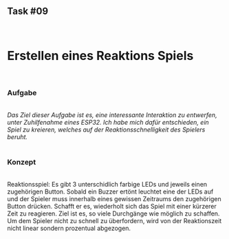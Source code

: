 ## Task #09
<br>
<h1>Erstellen eines <b>Reaktions Spiels</b></h1><br>
<h3>Aufgabe</h3><br>
<i>Das Ziel dieser Aufgabe ist es, eine interessante Interaktion zu entwerfen, unter Zuhilfenahme eines ESP32. Ich habe mich dafür entschieden, ein Spiel zu kreieren, welches auf der Reaktionsschnelligkeit des Spielers beruht.</i><br>
<br>
<h3>Konzept</h3><br>
Reaktionsspiel: Es gibt 3 unterschidlich farbige LEDs und jeweils einen zugehörigen Button. Sobald ein Buzzer ertönt leuchtet eine der LEDs auf und der Spieler muss innerhalb eines gewissen Zeitraums den zugehörigen Button drücken. Schafft er es, wiederholt sich das Spiel mit einer kürzerer Zeit zu reagieren. Ziel ist es, so viele Durchgänge wie möglich zu schaffen.<br>
Um dem Spieler nicht zu schnell zu überfordern, wird von der Reaktionszeit nicht linear sondern prozentual abgezogen.<br>
<br>
